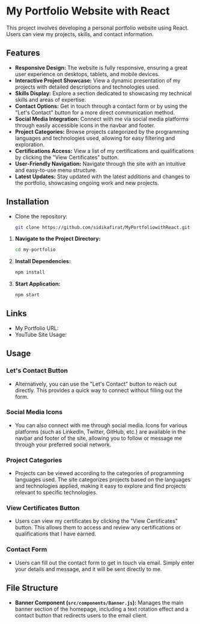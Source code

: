 # My Portfolio Website with React
This project involves developing a personal portfolio website using React. Users can view my projects, skills, and contact information.
## Features

- **Responsive Design:** The website is fully responsive, ensuring a great user experience on desktops, tablets, and mobile devices.
- **Interactive Project Showcase:** View a dynamic presentation of my projects with detailed descriptions and technologies used.
- **Skills Display:** Explore a section dedicated to showcasing my technical skills and areas of expertise.
- **Contact Options:** Get in touch through a contact form or by using the "Let's Contact" button for a more direct communication method.
- **Social Media Integration:** Connect with me via social media platforms through easily accessible icons in the navbar and footer.
- **Project Categories:** Browse projects categorized by the programming languages and technologies used, allowing for easy filtering and exploration.
- **Certifications Access:** View a list of my certifications and qualifications by clicking the "View Certificates" button.
- **User-Friendly Navigation:** Navigate through the site with an intuitive and easy-to-use menu structure.
- **Latest Updates:** Stay updated with the latest additions and changes to the portfolio, showcasing ongoing work and new projects.
## Installation

- Clone the repository:
   ```bash
   git clone https://github.com/sidikafirat/MyPortfoliowithReact.git
1. **Navigate to the Project Directory:**
   ```bash
   cd my-portfolio
2. **Install Dependencies:**
   ```bash
   npm install
3. **Start Application:**
   ```bash
   npm start

## Links
- My Portfolio URL:
- YouTube Site Usage:

## Usage

### Let's Contact Button
-  Alternatively, you can use the "Let's Contact" button to reach out directly. This provides a quick way to connect without filling out the form.
### Social Media Icons
- You can also connect with me through social media. Icons for various platforms (such as LinkedIn, Twitter, GitHub, etc.) are available in the navbar and footer of the site, allowing you to follow or message me through your preferred social network.
### Project Categories
- Projects can be viewed according to the categories of programming languages used. The site categorizes projects based on the languages and technologies applied, making it easy to explore and find projects relevant to specific technologies.
### View Certificates Button
- Users can view my certificates by clicking the "View Certificates" button. This allows them to access and review any certifications or qualifications that I have earned.
 ### Contact Form
 - Users can fill out the contact form to get in touch via email. Simply enter your details and message, and it will be sent directly to me.

## File Structure
- **Banner Component (`src/components/Banner.js`):** Manages the main banner section of the homepage, including a text rotation effect and a contact button that redirects users to the email client.

